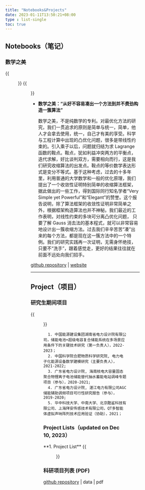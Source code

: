 ```yaml
---
title: "Notebooks&Projects"
date: 2023-01-11T13:50:21+08:00
type : list-single
toc: true
---
```

## Notebooks（笔记）

### 数学之美

{{<figure src="/image/Xue/Citespace.png">}}
{{<figure src="/image/Xue/paperI.png">}}

- **数学之美：“从好不容易凑出一个方法到并不费劲构造一簇算法”**
  
    数学之美，不是纯数学的专利。对最优化方法的研究，我们一贯追求的原则是简单与统一，简单，他人才会拿去使用，统一，自己才有美的享受。科学与工程计算中出现的凸优化问题，很多是带线性约束的。引入乘子以后，问题就归结为求 Lagrange 函数的鞍点。鞍点，犹如利益冲突两方的平衡点，迭代求解，好比谈判双方，需要相向而行，这是我们研究收缩算法的出发点。鞍点的等价数学表达形式是变分不等式。基于这种考虑，过去的十多年里，利用普通的大学数学和一般的优化原理，我们提出了一个收敛性证明特别简单的收缩算法框架，据此做出的一些工作，得到国际同行知名学者“Very Simple yet Powerful”和“Elegant”的赞誉。这个报告说明，除了算法框架的收敛性证明非常简单之外，根据框架构造算法也并不神秘。我们最近的工作表明，对线性约束的多块可分离凸优化问题， 只要了解 Gauss 消去法的基本程式，就可以非常容易地设计出一簇收缩方法。过去我们辛辛苦苦“凑”出来的每个方法，都是现在这一簇方法中的一个特例。我们的研究实践再一次证明，无需身怀绝技，只要不“洗手”，跟着感觉走，更好的结果往往就在前面不远处向我们招手。


[github repository](https://github.com/weiqimeng7/weiqimeng7.github.io/blob/master/file/1-s2.0-S0196890422006598-main.pdf) | [website](https://github.com/weiqimeng7/weiqimeng7.github.io)

***

## Project（项目）

### 研究生期间项目

{{<figure src="/image/Xue/UUV.png">}}

      1. 中国能源建设集团湖南省电力设计院有限公司，储能电池+超级电容复合储能系统在多场景应用条件下的关键技术研究（第一负责人），2022-2023；
      2. 中国科学院合肥物质科学研究院, 电力电子化能源设备数学建模研究（主要负责人）， 2021-2022;
      3. 广东省电力设计院, 海南核电大容量固态聚合物锂离子电池储能替代抽水蓄能电站调峰专题项目（参与），2020-2021;
      4. 广东省电力设计院, 湛江电力有限公司AGC储能辅助调频项目可行性研究报告（参与），2019-2020;
      5. 华中科技大学、中南大学、北京酷鲨科技有限公司、上海拜安传感技术有限公司，QT多智能体虚拟声呐阵列技术应用验证（协助），2021；


### Project Lists（updated on Dec 10, 2023）

<div class="row">
<div class="col-12 col-md-12 col-lg-12 item">
**1. Project List**
{{<figure src="/image/简历/PublicationList.png">}}
</div>
</div>


###  科研项目列表 (PDF)
[github repository](https://github.com/weiqimeng7/weiqimeng7.github.io/blob/master/file/Training-lnternship.pdf) | data | pdf

